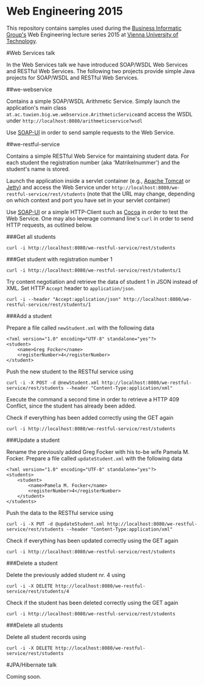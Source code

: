 # Web Engineering 2015

This repository contains samples used during the [Business Informatic Group's](http://www.big.tuwien.ac.at) Web Engineering lecture series 2015 at [Vienna University of Technology](http://www.tuwien.ac.at).

#Web Services talk

In the Web Services talk we have introduced SOAP/WSDL Web Services and RESTful Web Services. The following two projects provide simple Java projects for SOAP/WSDL and RESTful Web Services.

##we-webservice

Contains a simple SOAP/WSDL Arithmetic Service. Simply launch the application's main class `at.ac.tuwien.big.we.webservice.ArithmeticService`and access the WSDL under `http://localhost:8080/arithmeticservice?wsdl`

Use [SOAP-UI](http://www.soapui.org) in order to send sample requests to the Web Service.

##we-restful-service

Contains a simple RESTful Web Service for maintaining student data. For each student the registration number (aka 'Matrikelnummer') and the student's name is stored.

Launch the application inside a servlet container (e.g., [Apache Tomcat](http://tomcat.apache.org) or [Jetty](http://eclipse.org/jetty/)) and access the Web Service under `http://localhost:8080/we-restful-service/rest/students` (note that the URL may change, depending on which context and port you have set in your servlet container)

Use [SOAP-UI](http://www.soapui.org) or a simple HTTP-Client such as [Cocoa](https://github.com/mmattozzi/cocoa-rest-client) in order to test the Web Service. One may also leverage command line's `curl` in order to send HTTP requests, as outlined below.

###Get all students

`curl -i http://localhost:8080/we-restful-service/rest/students`

###Get student with registration number 1

`curl -i http://localhost:8080/we-restful-service/rest/students/1`

Try content negotiation and retrieve the data of student 1 in JSON instead of XML. Set HTTP `Accept` header to `application/json`.

`curl -i --header "Accept:application/json" http://localhost:8080/we-restful-service/rest/students/1`

###Add a student

Prepare a file called `newStudent.xml` with the following data

```
<?xml version="1.0" encoding="UTF-8" standalone="yes"?>
<student>
    <name>Greg Focker</name>
    <registerNumber>4</registerNumber>
</student>
```

Push the new student to the RESTful service using

`curl -i -X POST -d @newStudent.xml http://localhost:8080/we-restful-service/rest/students --header "Content-Type:application/xml"`

Execute the command a second time in order to retrieve a HTTP 409 Conflict, since the student has already been added.

Check if everything has been added correctly using the GET again

`curl -i http://localhost:8080/we-restful-service/rest/students`

###Update a student

Rename the previously added Greg Focker with his to-be wife Pamela M. Focker. Prepare a file called `updateStudent.xml` with the following data

```
<?xml version="1.0" encoding="UTF-8" standalone="yes"?>
<students>
    <student>
        <name>Pamela M. Focker</name>
        <registerNumber>4</registerNumber>
    </student>
</students>
```

Push the data to the RESTful service using

`curl -i -X PUT -d @updateStudent.xml http://localhost:8080/we-restful-service/rest/students --header "Content-Type:application/xml"`

Check if everything has been updated correctly using the GET again

`curl -i http://localhost:8080/we-restful-service/rest/students`

###Delete a student

Delete the previously added student nr. 4 using

`curl -i -X DELETE http://localhost:8080/we-restful-service/rest/students/4`

Check if the student has been deleted correctly using the GET again

`curl -i http://localhost:8080/we-restful-service/rest/students`

###Delete all students

Delete all student records using

`curl -i -X DELETE http://localhost:8080/we-restful-service/rest/students`


#JPA/Hibernate talk

Coming soon.


